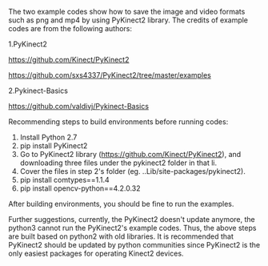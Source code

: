 The two example codes show how to save the image and video formats such as png and mp4 by using PyKinect2 library. The credits of example codes are from the following authors:

1.PyKinect2

https://github.com/Kinect/PyKinect2

https://github.com/sxs4337/PyKinect2/tree/master/examples

2.Pykinect-Basics 

https://github.com/valdivj/Pykinect-Basics 

Recommending steps to build environments before running codes:
1. Install Python 2.7
2. pip install PyKinect2
3. Go to PyKinect2 library (https://github.com/Kinect/PyKinect2), and downloading three files under the pykinect2 folder in that li.
4. Cover the files in step 2's folder (eg. ..Lib/site-packages/pykinect2).
5. pip install comtypes==1.1.4
6. pip install opencv-python==4.2.0.32

After building environments, you should be fine to run the examples.

Further suggestions, currently, the PyKinect2 doesn't update anymore, the python3 cannot run the PyKinect2's example codes. Thus, the above steps are built based on python2 with old libraries. It is recommended that PyKinect2 should be updated by python communities since PyKinect2 is the only easiest packages for operating Kinect2 devices.
